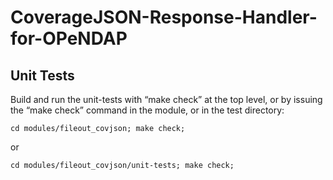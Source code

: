 # CoverageJSON-Response-Handler-for-OPeNDAP

## Unit Tests

Build and run the unit-tests with “make check” at the top level, or by issuing the “make check” command in the module, or in the test directory:

    cd modules/fileout_covjson; make check;

or

    cd modules/fileout_covjson/unit-tests; make check;
